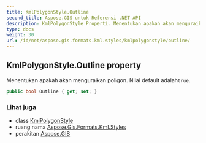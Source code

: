 ```yaml
---
title: KmlPolygonStyle.Outline
second_title: Aspose.GIS untuk Referensi .NET API
description: KmlPolygonStyle Properti. Menentukan apakah akan menguraikan poligon. Nilai default adalahtrue.
type: docs
weight: 30
url: /id/net/aspose.gis.formats.kml.styles/kmlpolygonstyle/outline/
---
```

## KmlPolygonStyle.Outline property

Menentukan apakah akan menguraikan poligon. Nilai default adalah`true`.

```csharp
public bool Outline { get; set; }
```

### Lihat juga

* class [KmlPolygonStyle](../)
* ruang nama [Aspose.Gis.Formats.Kml.Styles](../../kmlpolygonstyle/)
* perakitan [Aspose.GIS](../../../)


